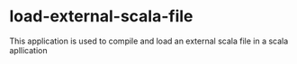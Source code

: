 # load-external-scala-file
This application is used to compile and load an external scala file in a scala apllication
